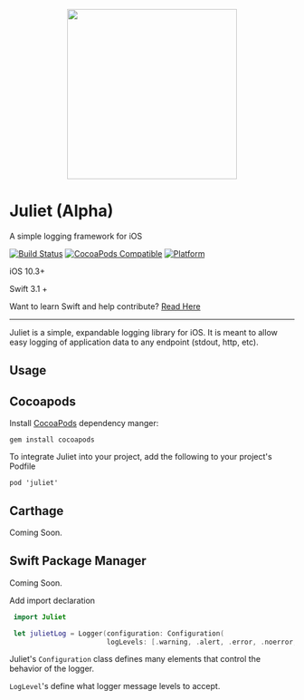 <p align="center">
  <img src="https://i.imgur.com/QsN5xYv.png" width="300px"/>
</p>


# Juliet (Alpha)
A simple logging framework for iOS

[![Build Status](https://travis-ci.org/corey-rb/juliet.svg?branch=master)](https://travis-ci.org/corey-rb/juliet)
[![CocoaPods Compatible](https://img.shields.io/cocoapods/v/Juliet.svg)](https://cocoapods.org/pods/Juliet)
[![Platform](https://img.shields.io/cocoapods/p/Juliet.svg?style=flat)](http://cocoadocs.org/docsets/Juliet)



iOS 10.3+

Swift 3.1 +

Want to learn Swift and help contribute? [Read Here](https://github.com/corey-rb/juliet/blob/master/CONTRIBUTING.md)

---

Juliet is a simple, expandable logging library for iOS.  It is meant to allow easy logging of application data to any endpoint (stdout, http, etc).

## Usage

## Cocoapods

Install [CocoaPods](https://cocoapods.org/) dependency manger:
```shell
gem install cocoapods
```

To integrate Juliet into your project, add the following to your project's Podfile

```
pod 'juliet'
```

## Carthage

Coming Soon.

## Swift Package Manager

Coming Soon.


Add import declaration
```swift
 import Juliet

 let julietLog = Logger(configuration: Configuration(
                        logLevels: [.warning, .alert, .error, .noerror, .fatal], composer: .console))
```

Juliet's `Configuration` class defines many elements that control the behavior of the logger.  

`LogLevel`'s define what logger message levels to accept.
